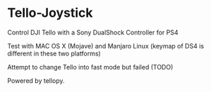 # Tello-Joystick
Control DJI Tello with a Sony DualShock Controller for PS4

Test with MAC OS X (Mojave) and Manjaro Linux (keymap of DS4 is different in these two platforms)

Attempt to change Tello into fast mode but failed (TODO)

Powered by tellopy.
